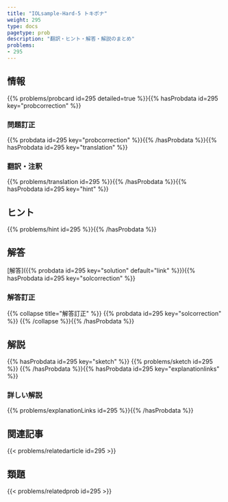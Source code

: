 ```yaml
---
title: "IOLsample-Hard-5 トキポナ"
weight: 295
type: docs
pagetype: prob
description: "翻訳・ヒント・解答・解説のまとめ"
problems: 
- 295
---
```


## 情報

{{% problems/probcard id=295 detailed=true %}}{{% hasProbdata id=295 key="probcorrection" %}}

### 問題訂正

{{% probdata id=295 key="probcorrection" %}}{{% /hasProbdata %}}{{% hasProbdata id=295 key="translation" %}}

### 翻訳・注釈

{{% problems/translation id=295 %}}{{% /hasProbdata %}}{{% hasProbdata id=295 key="hint" %}}

## ヒント

{{% problems/hint id=295 %}}{{% /hasProbdata %}}

## 解答

[解答]({{% probdata id=295 key="solution" default="link" %}}){{% hasProbdata id=295 key="solcorrection" %}}

### 解答訂正

{{% collapse title="解答訂正" %}}
{{% probdata id=295 key="solcorrection" %}}
{{% /collapse %}}{{% /hasProbdata %}}

## 解説

{{% hasProbdata id=295 key="sketch" %}}
{{% problems/sketch id=295 %}}
{{% /hasProbdata %}}{{% hasProbdata id=295 key="explanationlinks" %}}

### 詳しい解説

{{% problems/explanationLinks id=295 %}}{{% /hasProbdata %}}

## 関連記事

{{< problems/relatedarticle id=295 >}}

## 類題

{{< problems/relatedprob id=295 >}}
